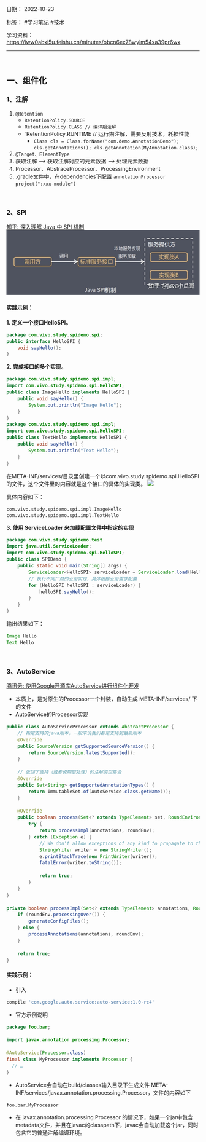 日期： 2022-10-23

标签： #学习笔记 #技术

学习资料： https://iww0abxi5u.feishu.cn/minutes/obcn6ex78wylm54xa39pr6wx


---
<br>

## 一、组件化
### 1、注解
1. `@Retention`
	- `RetentionPolicy.SOURCE`
	- `RetentionPolicy.CLASS // 编译期注解`
	- `RetentionPolicy.RUNTIME // 运行期注解，需要反射技术，耗损性能
		- `Class cls = Class.forName("com.demo.AnnotationDemo"); cls.getAnnotations(); cls.getAnnotation(MyAnnotation.class);`
2. `@Target、ElementType`
3. 获取注解 --> 获取注解对应的元素数据 --> 处理元素数据
4. Processor、AbstraceProcessor、ProcessingEnvironment
5.  .gradle文件中，在dependencies下配置  `annotationProcessor project(":xxx-module")`
<br>


### 2、SPI
[知乎: 深入理解 Java 中 SPI 机制](https://zhuanlan.zhihu.com/p/84337883)
![650](../99附件/20221029_SPI.jpg)

#### 实践示例：
**1. 定义一个接口HelloSPI。**
```java
package com.vivo.study.spidemo.spi;
public interface HelloSPI {
    void sayHello();
}
```

**2. 完成接口的多个实现。**
```java
package com.vivo.study.spidemo.spi.impl;
import com.vivo.study.spidemo.spi.HelloSPI;
public class ImageHello implements HelloSPI {
    public void sayHello() {
        System.out.println("Image Hello");
    }
}
package com.vivo.study.spidemo.spi.impl;
import com.vivo.study.spidemo.spi.HelloSPI;
public class TextHello implements HelloSPI {
    public void sayHello() {
        System.out.println("Text Hello");
    }
}
```

在META-INF/services/目录里创建一个以com.vivo.study.spidemo.spi.HelloSPI的文件，这个文件里的内容就是这个接口的具体的实现类。
![](https://pic4.zhimg.com/80/v2-d6dea7b337e0c032b55731fa97183473_1440w.webp)

具体内容如下：
```text
com.vivo.study.spidemo.spi.impl.ImageHello
com.vivo.study.spidemo.spi.impl.TextHello
```

**3. 使用 ServiceLoader 来加载配置文件中指定的实现**
```java
package com.vivo.study.spidemo.test
import java.util.ServiceLoader;
import com.vivo.study.spidemo.spi.HelloSPI;
public class SPIDemo {
    public static void main(String[] args) {
        ServiceLoader<HelloSPI> serviceLoader = ServiceLoader.load(HelloSPI.class);
        // 执行不同厂商的业务实现，具体根据业务需求配置
        for (HelloSPI helloSPI : serviceLoader) {
            helloSPI.sayHello();
        }
    }
}
```

输出结果如下：
```java
Image Hello
Text Hello
```

<br>


### 3、AutoService
[腾讯云: 使用Google开源库AutoService进行组件化开发](https://cloud.tencent.com/developer/article/1415083)

- 本质上，是对原生的Processor一个封装，自动生成 META-INF/services/ 下的文件
- AutoService的Processor实现
```java
public class AutoServiceProcessor extends AbstractProcessor { 
	// 指定支持的java版本，一般来说我们都是支持到最新版本
	@Override 
	public SourceVersion getSupportedSourceVersion() { 
		return SourceVersion.latestSupported(); 
	} 
	
	// 返回了支持（或者说期望处理）的注解类型集合
	@Override 
	public Set<String> getSupportedAnnotationTypes() { 
		return ImmutableSet.of(AutoService.class.getName()); 
	} 
	
	@Override 
	public boolean process(Set<? extends TypeElement> set, RoundEnvironment roundEnvironment) { 
		try { 
			return processImpl(annotations, roundEnv); 
		} catch (Exception e) { 
			// We don't allow exceptions of any kind to propagate to the compiler 
			StringWriter writer = new StringWriter(); 
			e.printStackTrace(new PrintWriter(writer)); 
			fatalError(writer.toString()); 
			
			return true; 
		} 
	} 
}

private boolean processImpl(Set<? extends TypeElement> annotations, RoundEnvironment roundEnv) { 
	if (roundEnv.processingOver()) { 
		generateConfigFiles(); 
	} else { 
		processAnnotations(annotations, roundEnv); 
	} 
	
	return true; 
}
```

#### 实践示例：
- 引入
```groovy
compile 'com.google.auto.service:auto-service:1.0-rc4'
```

- 官方示例说明
```java
package foo.bar;

import javax.annotation.processing.Processor;

@AutoService(Processor.class)
final class MyProcessor implements Processor {
  // …
}
```

- AutoService会自动在build/classes输入目录下生成文件 META-INF/services/javax.annotation.processing.Processor，文件的内容如下
```text
foo.bar.MyProcessor
```

- 在 javax.annotation.processing.Processor 的情况下，如果一个jar中包含metadata文件，并且在javac的classpath下，javac会自动加载这个jar，同时包含它的普通注解编译环境。